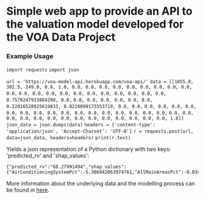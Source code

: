 # Simple web app to provide an API to the valuation model developed for the VOA Data Project



### Example Usage



`import requests`
`import json`

`url = 'https://voa-model-api.herokuapp.com/voa-api/'`
`data = [[1055.0, 302.5, 249.0, 0.0, 1.0, 0.0, 0.0, 0.0, 0.0, 0.0, 0.0, 0.0, 0.0, 0.0, 0.0,` 
         `0.0, 0.0, 0.0, 0.0, 0.0, 0.0, 0.0, 0.0, 0.0, 0.0, 0.0, 0.7570247933884298, 0.0,` 
         `0.0, 0.0, 0.0, 0.0, 0.0, 0.0, 0.22016528925619833, 0.0228099173553719, 0.0, 0.0,` 
         `0.0, 0.0, 0.0, 0.0, 0.0, 0.0, 0.0, 0.0, 0.0, 0.0, 0.0, 0.0, 0.0, 0.0, 0.0, 0.0,` 
         `0.0, 0.0, 0.0, 0.0, 0.0, 0.0, 0.0, 0.0, 0.0, 0.0, 0.0, 0.0, 0.0, 0.0, 1.0]]`
`json_data = json.dumps(data)`
`headers = {'content-type': 'application/json', 'Accept-Charset': 'UTF-8'}`
`r = requests.post(url, data=json_data, headers=headers)`
`print(r.text)`



Yields a json representation of a Python dictionary with two keys: 'predicted_rv' and 'shap_values':

```
{"predicted_rv":"68.27991494","shap_values":{"AirConditioningSystemPct":-5.306942063974761,"AllMainAreasPct":-0.03446747378651801,"AreaUnderSupportedFloorPct":-0.0061089558567267565,"BarPct":-0.0004821223467996418,"BillingAuthorityCode":-32.00895246951492,"CPSpaces":-0.4576341188728618,"CanteenPct":0.0005043063061403403,"ChillStorePct":-0.005704371562293244,"ClassroomPct":0.0,"ColdStorePct":0.00035715469893517974,"ComputerRoomPct":0.00030918831520750176,"ExternalStoragePct":0.7212195578930345,"FirstFloorSalesPct":0.0,"GaragePct":0.11911436073779468,"GolfCoursePct":-0.06497364387504986,"GroundFirstOrSecondPct":1.514436257888296,"GroundFloorSalesPct":-2.639692352477138,"HallPct":0.0012519436785284944,"HardSurfacedFencedLand_02Pct":0.0014905616961751245,"HardSurfacedFencedLand_03Pct":-0.0677938844545953,"HardSurfacedUnfencedLandPct":-0.010431078911099623,"IndoorArenaPct":-0.12650487472057867,"InternalStoragePct":9.39191960101194,"KitchenPct":1.468289174695306,"LaboratoryPct":-0.02289867255673171,"LoungePct":0.000310397467651,"MessStaffRoomPct":-0.2686053256708588,"MezzanineFloorPct":-0.04157512876337754,"MiscellaneousAdditionPct":-0.02256200719194232,"NurseryPct":-0.0018700217736579976,"Office_02Pct":-24.15531784995338,"Office_03Pct":-0.13495297380580737,"OtherDescriptionPct":0.00977760431214137,"OtherFloorPct":-4.176480699832339,"OtherOADescriptionPct":-0.29247987733688346,"OutdoorArenaPct":-0.2224576565104443,"ParkingSpaceSPct":-0.30336622646903344,"PetrolForecourtandShopPct":0.0,"PortableBuildingPct":-0.019624613740219024,"ProductionAreaPct":0.031092560151921137,"ReceptionEntrancePct":-0.17008044096267808,"RemainingRetailZonePct":-0.5755623837701395,"RestaurantPct":-0.13735625522871692,"RetailAreaPct":-0.5166823849755398,"RetailZoneAPct":-11.268108228928297,"RetailZoneBPct":-2.630059331992407,"RetailZoneCPct":-3.9665451356314607,"RoughSurfacedFencedLand_02Pct":0.00019585084643723884,"RoughSurfacedFencedLand_03Pct":-0.03108540353647005,"SCATCodeOnly":-7.914659912485665,"ShowroomPct":-0.018294508775925686,"SingleBedSpacePct":-0.10441439962979027,"StorageContainerPct":-0.002888959193362036,"StorePct":0.35137723278930855,"Store_03Pct":-0.15760927297612345,"SupportedStorageFloorPct":-0.018368003876955304,"SurgeryPct":-0.02802089067312618,"TotalArea":-25.195087053821187,"TotalFloorAreaDryLeisureClubsPct":-0.0009058521403709874,"UnitofMeasurement_Int":-1.059231605195044,"UnsurfacedFencedLand_02Pct":0.0,"UnsurfacedFencedLand_03Pct":-0.023764870422870607,"UnsurfacedUnfencedLandPct":-0.0009097037883985033,"VehicleDisplaySpacesPct":-0.029459986055298547,"VehicleSpacesPct":-0.002193061039818842,"WarehousePct":0.03543518035079309,"WorksOfficePct":-0.00021165502696101897,"Workshop_02Pct":1.0419664535275088,"Workshop_03Pct":-0.01327820289369808}}
```

More information about the underlying data and the modelling process can be found in [here](https://github.com/pasbury/voa-data-project).



